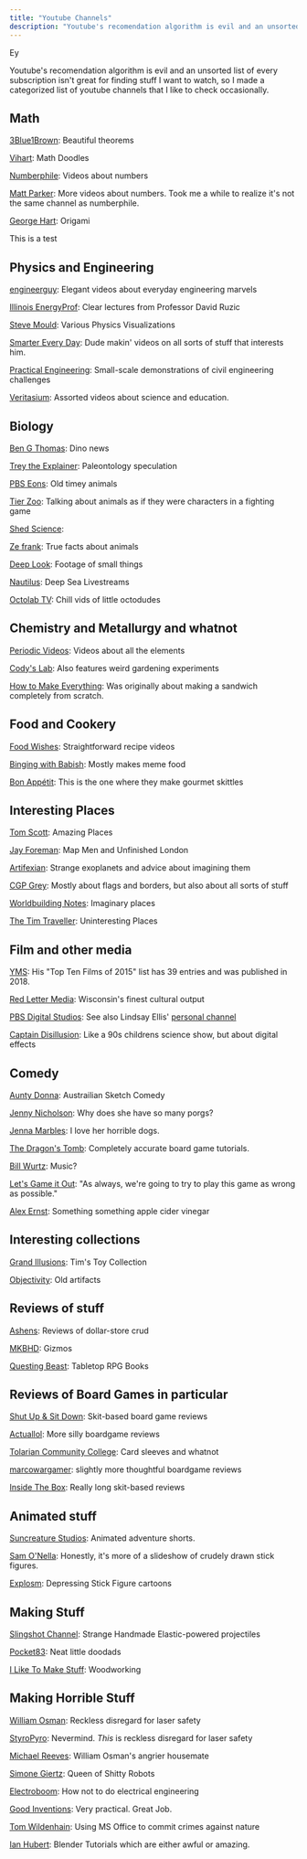 ```yaml
---
title: "Youtube Channels"
description: "Youtube's recomendation algorithm is evil and an unsorted list of every subscription isn't great for finding stuff I want to watch, so I made a categorized list of youtube channels that I like to check occasionally"
---
```


Ey 

Youtube's recomendation algorithm is evil and an unsorted list of every subscription isn't great for finding stuff I want to watch, so I made a categorized list of youtube channels that I like to check occasionally.



## Math

[3Blue1Brown](https://www.youtube.com/channel/UCYO_jab_esuFRV4b17AJtAw/videos?disable_polymer=1):
Beautiful theorems

[Vihart](https://www.youtube.com/user/Vihart/videos?disable_polymer=1):
Math Doodles

[Numberphile](https://www.youtube.com/user/numberphile/videos?disable_polymer=1):
Videos about numbers

[Matt Parker](https://www.youtube.com/user/standupmaths/videos?disable_polymer=1):
More videos about numbers. Took me a while to realize it's not the same channel as numberphile.

[George Hart](https://www.youtube.com/channel/UCTl0dASnxto6j2wlVs5Bs2Q/videos?disable_polymer=1):
Origami


<aside>This is a test</aside>

## Physics and Engineering

[engineerguy](https://www.youtube.com/user/engineerguyvideo/videos?disable_polymer=1):
Elegant videos about everyday engineering marvels

[Illinois EnergyProf](https://www.youtube.com/channel/UCKH_iLhhkTyt8Dk4dmeCQ9w/videos?disable_polymer=1):
Clear lectures from Professor David Ruzic

[Steve Mould](https://www.youtube.com/user/steventhebrave/videos):
Various Physics Visualizations

[Smarter Every Day](https://www.youtube.com/user/destinws2/videos):
Dude makin' videos on all sorts of stuff that interests him.

[Practical Engineering](https://www.youtube.com/user/gradyhillhouse/videos):
Small-scale demonstrations of civil engineering challenges

[Veritasium](https://www.youtube.com/user/1veritasium/videos):
Assorted videos about science and education.



## Biology
[Ben G Thomas](https://www.youtube.com/channel/UCDSzwZqgtJEnUzacq3ddoOQ/videos?disable_polymer=1):
Dino news

[Trey the Explainer](https://www.youtube.com/user/GamerCreator12345/videos?disable_polymer=1):
Paleontology speculation

[PBS Eons](https://www.youtube.com/channel/UCzR-rom72PHN9Zg7RML9EbA/videos?disable_polymer=1):
Old timey animals 

[Tier Zoo](https://www.youtube.com/channel/UCHsRtomD4twRf5WVHHk-cMw/videos?disable_polymer=1):
Talking about animals as if they were characters in a fighting game

[Shed Science](https://www.youtube.com/user/shedscience/videos):
 

[Ze frank](https://www.youtube.com/user/zefrank1/videos):
True facts about animals 

[Deep Look](https://www.youtube.com/user/KQEDDeepLook/videos?disable_polymer=1):
Footage of small things


[Nautilus](https://www.youtube.com/user/EVNautilus/videos?disable_polymer=1):
Deep Sea Livestreams

[Octolab TV](https://www.youtube.com/channel/UCNo_xQ7NvTr31naPAcjQWjg/videos?disable_polymer=1):
Chill vids of little octodudes





## Chemistry and Metallurgy and whatnot

[Periodic Videos](https://www.youtube.com/user/periodicvideos/videos?disable_polymer=1):
Videos about all the elements

[Cody's Lab](https://www.youtube.com/user/theCodyReeder/videos?disable_polymer=1):
Also features weird gardening experiments

[How to Make Everything](https://www.youtube.com/channel/UCfIqCzQJXvYj9ssCoHq327g/videos?disable_polymer=1):
Was originally about making a sandwich completely from scratch. 





## Food and Cookery

[Food Wishes](https://www.youtube.com/user/foodwishes/videos?disable_polymer=1):
Straightforward recipe videos

[Binging with Babish](https://www.youtube.com/user/bgfilms/videos?disable_polymer=1):
Mostly makes meme food

[Bon Appétit](https://www.youtube.com/user/BonAppetitDotCom/videos?view=0&sort=p&flow=grid):
This is the one where they make gourmet skittles





## Interesting Places

[Tom Scott](https://www.youtube.com/user/enyay/videos?disable_polymer=1):
Amazing Places

[Jay Foreman](https://www.youtube.com/user/jayforeman51/videos?disable_polymer=1):
Map Men and Unfinished London

[Artifexian](https://www.youtube.com/user/Artifexian/videos):
Strange exoplanets and advice about imagining them

[CGP Grey](https://www.youtube.com/user/CGPGrey/videos?disable_polymer=1):
Mostly about flags and borders, but also about all sorts of stuff

[Worldbuilding Notes](https://www.youtube.com/channel/UCncTjqw75krp9j_wRRh5Gvw/videos?disable_polymer=1):
Imaginary places

[The Tim Traveller](https://www.youtube.com/user/UC2LVhJH_9cT2XKp0VAfsKOQ/videos?disable_polymer=1):
Uninteresting Places







## Film and other media

[YMS](https://www.youtube.com/user/YourMovieSucksDOTorg/videos?disable_polymer=1):
His "Top Ten Films of 2015" list has 39 entries and was published in 2018.

[Red Letter Media](https://www.youtube.com/user/RedLetterMedia/videos?disable_polymer=1):
Wisconsin's finest cultural output

[PBS Digital Studios](https://www.youtube.com/user/pbsdigitalstudios/videos?disable_polymer=1):
See also Lindsay Ellis' [personal channel](https://www.youtube.com/user/chezapoctube/videos?disable_polymer=1)

[Captain Disillusion](https://www.youtube.com/user/CaptainDisillusion/videos?disable_polymer=1):
Like a 90s childrens science show, but about digital effects






## Comedy

[Aunty Donna](https://www.youtube.com/user/TheAuntyDonnaChannel/videos?disable_polymer=1):
Austrailian Sketch Comedy

[Jenny Nicholson](https://www.youtube.com/user/JennyENicholson/videos?disable_polymer=1):
Why does she have so many porgs?

[Jenna Marbles](https://www.youtube.com/user/JennaMarbles/videos?disable_polymer=1):
I love her horrible dogs.

[The Dragon's Tomb](https://www.youtube.com/channel/UC3izYCSBcfi2LfdIr-qg0gQ/videos?disable_polymer=1):
Completely accurate board game tutorials.

[Bill Wurtz](https://www.youtube.com/user/billwurtz/videos?disable_polymer=1):
Music? 

[Let's Game it Out](https://www.youtube.com/channel/UCto7D1L-MiRoOziCXK9uT5Q/videos?disable_polymer=1):
"As always, we're going to try to play this game as wrong as possible."

[Alex Ernst](https://www.youtube.com/user/TheAlexErnstShow/videos):
Something something apple cider vinegar




## Interesting collections

[Grand Illusions](https://www.youtube.com/user/henders007/videos):
Tim's Toy Collection

[Objectivity](https://www.youtube.com/channel/UCtwKon9qMt5YLVgQt1tvJKg/videos?disable_polymer=1):
Old artifacts 





## Reviews of stuff

[Ashens](https://www.youtube.com/user/ashens/videos?disable_polymer=1):
Reviews of dollar-store crud

[MKBHD](https://www.youtube.com/user/marquesbrownlee/videos?disable_polymer=1):
Gizmos

[Questing Beast](https://www.youtube.com/channel/UCvYwePdbWSEwUa-Pk02u3Zw/videos?disable_polymer=1):
Tabletop RPG Books






## Reviews of Board Games in particular

[Shut Up & Sit Down](https://www.youtube.com/channel/UCyRhIGDUKdIOw07Pd8pHxCw/videos?disable_polymer=1):
Skit-based board game reviews

[Actuallol](https://www.youtube.com/user/actualol/videos?disable_polymer=1):
More silly boardgame reviews

[Tolarian Community College](https://www.youtube.com/user/tolariancommunity/videos?disable_polymer=1):
Card sleeves and whatnot

[marcowargamer](https://www.youtube.com/user/marcowargamer/videos?disable_polymer=1):
slightly more thoughtful boardgame reviews

[Inside The Box](https://www.youtube.com/user/psychoticeps/videos?disable_polymer=1):
Really long skit-based reviews






## Animated stuff

[Suncreature Studios](https://www.youtube.com/user/SunCreatureStudio/videos?disable_polymer=1):
Animated adventure shorts.

[Sam O'Nella](https://www.youtube.com/channel/UC1DTYW241WD64ah5BFWn4JA/videos?disable_polymer=1):
Honestly, it's more of a slideshow of crudely drawn stick figures.

[Explosm](https://www.youtube.com/user/ExplosmEntertainment/videos?disable_polymer=1):
Depressing Stick Figure cartoons





## Making  Stuff

[Slingshot Channel](https://www.youtube.com/user/JoergSprave/videos):
Strange Handmade Elastic-powered projectiles

[Pocket83](https://www.youtube.com/user/pocket83/videos?disable_polymer=1):
Neat little doodads

[I Like To Make Stuff](https://www.youtube.com/user/iliketomakestuffcom/videos?disable_polymer=1):
Woodworking





## Making Horrible Stuff

[William Osman](https://www.youtube.com/channel/UCfMJ2MchTSW2kWaT0kK94Yw/videos?disable_polymer=1):
Reckless disregard for laser safety

[StyroPyro](https://www.youtube.com/user/styropyro/videos?disable_polymer=1):
Nevermind. <i>This</i> is reckless disregard for laser safety 

[Michael Reeves](https://www.youtube.com/channel/UCtHaxi4GTYDpJgMSGy7AeSw/videos?disable_polymer=1):
William Osman's angrier housemate 

[Simone Giertz](https://www.youtube.com/channel/UC3KEoMzNz8eYnwBC34RaKCQ/videos?disable_polymer=1):
Queen of Shitty Robots

[Electroboom](https://www.youtube.com/user/msadaghd/videos?disable_polymer=1):
How not to do electrical engineering 

[Good Inventions](https://www.youtube.com/channel/UCoQBtJ24OUqB4O285xp9ZrQ/videos?disable_polymer=1):
Very practical. Great Job.

[Tom Wildenhain](https://www.youtube.com/channel/UCgO8vdeWcywARd99Od-H_8A/videos?disable_polymer=1):
Using MS Office to commit crimes against nature

[Ian Hubert](https://www.youtube.com/channel/mrdodobird/videos?disable_polymer=1):
Blender Tutorials which are either awful or amazing.

















<!--Gloudas
Thrifter's Guide to Geekery
https://www.youtube.com/channel/UC9EPwKHQ9rFpquOGUILwQ2g/videos
no intitive??
https://www.youtube.com/channel/UCD6ERRdXrF2IZ0R888G8PQg/videos
https://www.youtube.com/channel/UCZFipeZtQM5CKUjx6grh54g/videos
Whistlin Diesel
Fact Fiend?
https://www.youtube.com/user/jblow888/videos
The Royal Instituion
animalogic
-->
